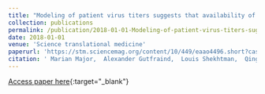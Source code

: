 ```yaml
---
title: "Modeling of patient virus titers suggests that availability of a vaccine could reduce hepatitis C virus transmission among injecting drug users"
collection: publications
permalink: /publication/2018-01-01-Modeling-of-patient-virus-titers-suggests-that-availability-of-a-vaccine-could-reduce-hepatitis-C-virus-transmission-among-injecting-drug-users
date: 2018-01-01
venue: 'Science translational medicine'
paperurl: 'https://stm.sciencemag.org/content/10/449/eaao4496.short?casa_token=9VFGwGd4q3UAAAAA:cDv2akhpGZtLhReXvP6hJOH1BTf0MFoHRFqleERjoOLzclxlryHX4oSyFnB9KVVg3j1U5Uv0kpba_Q'
citation: ' Marian Major,  Alexander Gutfraind,  Louis Shekhtman,  Qingwen Cui,  Alla Kachko,  Scott Cotler,  Behzad Hajarizadeh,  Rachel Sacks-Davis,  Kimberly Page,  Basmattee Boodram,  Harel Dahari, &quot;Modeling of patient virus titers suggests that availability of a vaccine could reduce hepatitis C virus transmission among injecting drug users.&quot; Science translational medicine, 2018.'
---
```

[Access paper here](https://stm.sciencemag.org/content/10/449/eaao4496.short?casa_token=9VFGwGd4q3UAAAAA:cDv2akhpGZtLhReXvP6hJOH1BTf0MFoHRFqleERjoOLzclxlryHX4oSyFnB9KVVg3j1U5Uv0kpba_Q){:target="_blank"}
